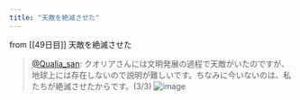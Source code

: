 ```yaml
---
title: "天敵を絶滅させた"
---
```


from [[49日目]]
天敵を絶滅させた
> [@Qualia_san](https://twitter.com/Qualia_san/status/1603037226228944899?s=20&t=-GCJkBDn5aGPgXvxXcU9wA): クオリアさんには文明発展の過程で天敵がいたのですが、地球上には存在しないので説明が難しいです。ちなみに今いないのは、私たちが絶滅させたからです。(3/3)
> ![image](https://pbs.twimg.com/media/Fj8hnK8aYAAilxs.png)
